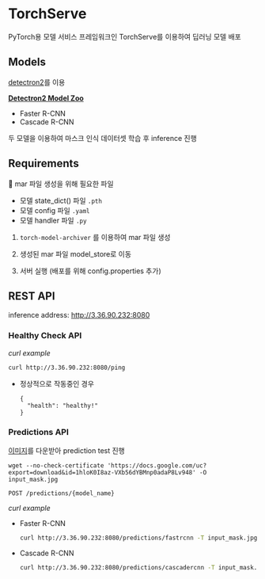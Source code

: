 # TorchServe

PyTorch용 모델 서비스 프레임워크인 TorchServe를 이용하여 딥러닝 모델 배포

## Models

[detectron2](https://github.com/facebookresearch/detectron2)를 이용

[**Detectron2 Model Zoo**](https://github.com/facebookresearch/detectron2/blob/master/MODEL_ZOO.md)
- Faster R-CNN
- Cascade R-CNN

두 모델을 이용하여 마스크 인식 데이터셋 학습 후 inference 진행

## Requirements

📌 mar 파일 생성을 위해 필요한 파일
- 모델 state_dict() 파일 `.pth`
- 모델 config 파일 `.yaml`
- 모델 handler 파일 `.py`

1. `torch-model-archiver` 를 이용하여 mar 파일 생성

2. 생성된 mar 파일 model_store로 이동

3. 서버 실행 (배포를 위해 config.properties 추가)


## REST API

inference address: http://3.36.90.232:8080 

### Healthy Check API

*curl example*

```bash
curl http://3.36.90.232:8080/ping
```

- 정상적으로 작동중인 경우
  ```
  {
    "health": "healthy!"
  }
  ```


### Predictions API

[이미지](https://drive.google.com/file/d/1hloK0I8az-VXb56dYBMnp0adaP8Lv948/view?usp=sharing)를 다운받아 prediction test 진행
```
wget --no-check-certificate 'https://docs.google.com/uc?export=download&id=1hloK0I8az-VXb56dYBMnp0adaP8Lv948' -O input_mask.jpg
```

`POST /predictions/{model_name}`

*curl example*

- Faster R-CNN
  ```bash
  curl http://3.36.90.232:8080/predictions/fastrcnn -T input_mask.jpg
  ```

- Cascade R-CNN
  ```bash
  curl http://3.36.90.232:8080/predictions/cascadercnn -T input_mask.jpg
  ```

